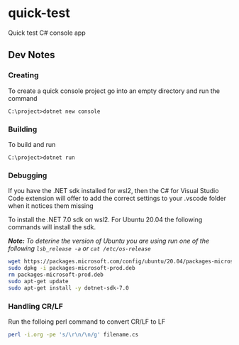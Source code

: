 # quick-test
Quick test C# console app

## Dev Notes

### Creating

To create a quick console project go into an empty directory and run the command

```
C:\project>dotnet new console
```

### Building

To build and run

```
C:\project>dotnet run
```

### Debugging

If you have the .NET sdk installed for wsl2, then the C# for Visual Studio Code extension will offer to add the correct settings to your .vscode folder when it notices them missing

To install the .NET 7.0 sdk on wsl2. For Ubuntu 20.04 the following commands will install the sdk.

_**Note:** To deterine the version of Ubuntu you are using run one of the following ```lsb_release -a``` or ```cat /etc/os-release```_

```bash
wget https://packages.microsoft.com/config/ubuntu/20.04/packages-microsoft-prod.deb -O packages-microsoft-prod.deb
sudo dpkg -i packages-microsoft-prod.deb
rm packages-microsoft-prod.deb
sudo apt-get update
sudo apt-get install -y dotnet-sdk-7.0
```

### Handling CR/LF

Run the folloing perl command to convert CR/LF to LF

```bash
perl -i.org -pe 's/\r\n/\n/g' filename.cs
```